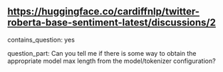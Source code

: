 ## https://huggingface.co/cardiffnlp/twitter-roberta-base-sentiment-latest/discussions/2

contains_question: yes

question_part: Can you tell me if there is some way to obtain the appropriate model max length from the model/tokenizer configuration?